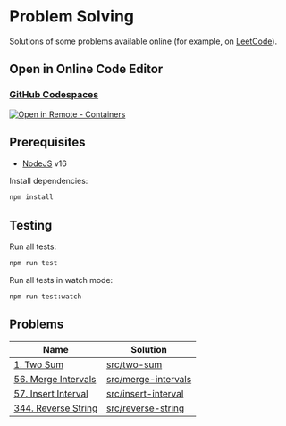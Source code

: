 # Problem Solving

Solutions of some problems available online (for example, on [LeetCode](https://leetcode.com/problemset/all/)).

## Open in Online Code Editor

### [GitHub Codespaces](https://github.com/features/codespaces)

[![Open in Remote - Containers](https://img.shields.io/static/v1?label=Remote%20-%20Containers&message=Open&color=blue&logo=visualstudiocode)](https://vscode.dev/redirect?url=vscode://ms-vscode-remote.remote-containers/cloneInVolume?url=https://github.com/satelllte/problem-solving)

## Prerequisites

- [NodeJS](https://nodejs.org/) v16

Install dependencies:

```bash
npm install
```

## Testing

Run all tests:

```bash
npm run test
```

Run all tests in watch mode:

```bash
npm run test:watch
```

## Problems

| Name | Solution |
|---|---|
| [1. Two Sum](https://leetcode.com/problems/two-sum/) | [src/two-sum](src/two-sum) |
| [56. Merge Intervals](https://leetcode.com/problems/merge-intervals/) | [src/merge-intervals](src/merge-intervals) |
| [57. Insert Interval](https://leetcode.com/problems/insert-interval/) | [src/insert-interval](src/insert-interval) |
| [344. Reverse String](https://leetcode.com/problems/reverse-string/) | [src/reverse-string](src/reverse-string) |

